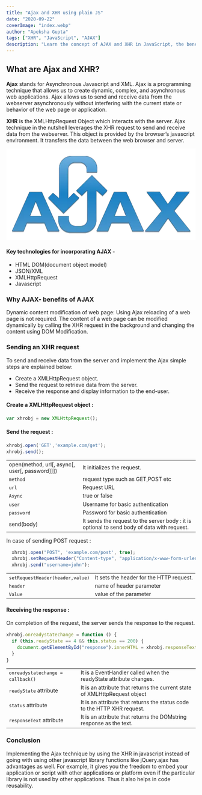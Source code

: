 ```yaml
---
title: "Ajax and XHR using plain JS"
date: "2020-09-22"
coverImage: "index.webp"
author: "Apeksha Gupta"
tags: ["XHR", "JavaScript", "AJAX"]
description: "Learn the concept of AJAX and XHR in JavaScript, the benefits of AJAX, and how easy it is to implement the AJAX into our web application."
---
```


## What are Ajax and XHR?

**Ajax** stands for Asynchronous Javascript and  XML. Ajax is a programming technique that allows us to create dynamic, complex, and asynchronous web applications. Ajax allows us to send and receive data from the webserver asynchronously without interfering with the current state or behavior of the web page or application.

**XHR** is the XMLHttpRequest Object which interacts with the server. Ajax technique in the nutshell leverages the XHR request to send and receive data from the webserver. This object is provided by the browser’s javascript environment. It transfers the data between the web browser and server.

![Ajax Call](ajax.webp)

#### Key technologies for incorporating AJAX - 
- HTML DOM(document object model)
- JSON/XML
- XMLHttpRequest
- Javascript

### Why AJAX-  benefits of AJAX
Dynamic content modification of web page: Using Ajax reloading of a web page is not required. The content of a web page can be modified dynamically by calling the XHR request in the background and changing the content using DOM Modification.

### Sending an XHR request 

To send and receive data from the server and implement the Ajax simple steps are explained below:
- Create a XMLHttpRequest object. 
- Send the request to retrieve data from the server.
- Receive the response and display information to the end-user.

#### Create a XMLHttpRequest object : 

```JavaScript
var xhrobj = new XMLHttpRequest();
```

#### Send the request : 
  
```JavaScript
xhrobj.open('GET','example.com/get');
xhrobj.send();
```

|   |   |
|---|---|
|  open(method, url[, async[, user[, password]]]) | It initializes the request.| 
| `method`  |  request type such as GET,POST etc  |
|  `url` | Request URL  |
| `Async`  | true or false  |
| `user`   | Username for basic authentication   |
|  `password` |  Password for basic authentication |
| send(body) | It sends the request to the server body : it is optional to send body of data with request. | 

In case of sending POST request :

```JavaScript
  xhrobj.open("POST", 'example.com/post', true);
  xhrobj.setRequestHeader("Content-type", "application/x-www-form-urlencoded");
  xhrobj.send("username=john");
```
 


|   |   |
|---|---|
|`setRequestHeader(header,value)` | It sets the header for the HTTP request. |
| `header` | name of header parameter | 
| `Value` | value of the parameter|  

#### Receiving the response :
On completion of the request, the server sends the response to the request.


```JavaScript
xhrobj.onreadystatechange = function () {
  if (this.readyState == 4 && this.status == 200) {
    document.getElementById("response").innerHTML = xhrobj.responseText;
  }
}
```
 

|   |   |
|---|---|
| `onreadystatechange = callback()`  | It is a EventHandler called when the readyState attribute changes.| 
| `readyState` attribute  | It is an attribute that returns the current state of XMLHttpRequest object |
| `status` attribute  | It is an attribute that returns the status code to the HTTP XHR request. |
| `responseText` attribute | It is an attribute that returns the DOMstring response as the text. | 


### Conclusion 
Implementing the Ajax technique by using the XHR in javascript instead of going with using other javascript library functions like jQuery.ajax has advantages as well. For example, it gives you the freedom to embed your application or script with other applications or platform even if the particular library is not used by other applications. Thus it also helps in code reusability.

